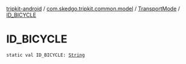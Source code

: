[tripkit-android](../../index.md) / [com.skedgo.tripkit.common.model](../index.md) / [TransportMode](index.md) / [ID_BICYCLE](./-i-d_-b-i-c-y-c-l-e.md)

# ID_BICYCLE

`static val ID_BICYCLE: `[`String`](https://kotlinlang.org/api/latest/jvm/stdlib/kotlin/-string/index.html)